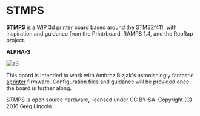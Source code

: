 STMPS
=====

**STMPS** is a WIP 3d printer board based around the STM32f411, with inspiration and guidance
from the Printrboard, RAMPS 1.4, and the RepRap project.

**ALPHA-3**

![a3](https://github.com/tetious/STMPS/raw/master/img/stmps-a3.png)

This board is intended to work with Ambroz Bizjak's astonishingly fantastic 
[aprinter](https://github.com/ambrop72/aprinter) firmware. Configuration files and guidance will be
provided once the board is further along.

STMPS is open source hardware, licensed under CC BY-SA. Copyright (C) 2016 Greg Lincoln.
